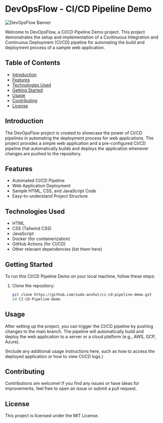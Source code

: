 # DevOpsFlow - CI/CD Pipeline Demo

![DevOpsFlow Banner](https://img.freepik.com/free-vector/development-operations-banner-devops-concept_107791-2220.jpg?w=996&t=st=1690454845~exp=1690455445~hmac=3c1d6906097f85e4286b8c755e9d5725c3791be0fa71ee0bfb3f6b174e6c1eab)

Welcome to DevOpsFlow, a CI/CD Pipeline Demo project. This project demonstrates the setup and implementation of a Continuous Integration and Continuous Deployment (CI/CD) pipeline for automating the build and deployment process of a sample web application.

## Table of Contents

- [Introduction](#introduction)
- [Features](#features)
- [Technologies Used](#technologies-used)
- [Getting Started](#getting-started)
- [Usage](#usage)
- [Contributing](#contributing)
- [License](#license)

## Introduction

The DevOpsFlow project is created to showcase the power of CI/CD pipelines in automating the deployment process for web applications. The project provides a simple web application and a pre-configured CI/CD pipeline that automatically builds and deploys the application whenever changes are pushed to the repository.

## Features

- Automated CI/CD Pipeline
- Web Application Deployment
- Sample HTML, CSS, and JavaScript Code
- Easy-to-understand Project Structure

## Technologies Used

- HTML
- CSS (Tailwind CSS)
- JavaScript
- Docker (for containerization)
- GitHub Actions (for CI/CD)
- Other relevant dependencies (list them here)

## Getting Started

To run this CI/CD Pipeline Demo on your local machine, follow these steps:

1. Clone the repository:

   ```bash
   git clone https://github.com/sudo-anshul/ci-cd-pipeline-demo.git
   cd CI-CD-Pipeline-Demo

## Usage

After setting up the project, you can trigger the CI/CD pipeline by pushing changes to the main branch. The pipeline will automatically build and deploy the web application to a server or a cloud platform (e.g., AWS, GCP, Azure).

(Include any additional usage instructions here, such as how to access the deployed application or how to view CI/CD logs.)

## Contributing

Contributions are welcome! If you find any issues or have ideas for improvements, feel free to open an issue or submit a pull request.

## License

This project is licensed under the MIT License.
